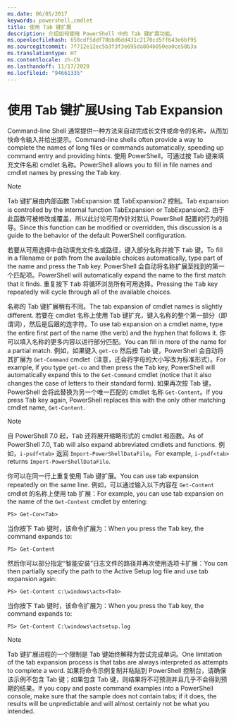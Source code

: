 ```yaml
---
ms.date: 06/05/2017
keywords: powershell,cmdlet
title: 使用 Tab 键扩展
description: 介绍如何使用 PowerShell 中的 Tab 键扩展功能。
ms.openlocfilehash: 658cdf5ddf78bbd6dd431c2170cd5ff643e6bf95
ms.sourcegitcommit: 7f712e12ec5b3f3f3e695da804b050ea0ce58b3a
ms.translationtype: HT
ms.contentlocale: zh-CN
ms.lasthandoff: 11/17/2020
ms.locfileid: "94661335"
---
```

# <a name="using-tab-expansion"></a><span data-ttu-id="25e80-104">使用 Tab 键扩展</span><span class="sxs-lookup"><span data-stu-id="25e80-104">Using Tab Expansion</span></span>

<span data-ttu-id="25e80-105">Command-line Shell 通常提供一种方法来自动完成长文件或命令的名称，从而加快命令输入并给出提示。</span><span class="sxs-lookup"><span data-stu-id="25e80-105">Command-line shells often provide a way to complete the names of long files or commands automatically, speeding up command entry and providing hints.</span></span> <span data-ttu-id="25e80-106">使用 PowerShell，可通过按 Tab 键来填充文件名和 cmdlet 名称<kbd></kbd>。</span><span class="sxs-lookup"><span data-stu-id="25e80-106">PowerShell allows you to fill in file names and cmdlet names by pressing the <kbd>Tab</kbd> key.</span></span>

> [!NOTE]
> <span data-ttu-id="25e80-107">Tab 键扩展由内部函数 TabExpansion 或 TabExpansion2 控制。</span><span class="sxs-lookup"><span data-stu-id="25e80-107">Tab expansion is controlled by the internal function TabExpansion or TabExpansion2.</span></span> <span data-ttu-id="25e80-108">由于此函数可被修改或覆盖，所以此讨论可用作针对默认 PowerShell 配置的行为的指导。</span><span class="sxs-lookup"><span data-stu-id="25e80-108">Since this function can be modified or overridden, this discussion is a guide to the behavior of the default PowerShell configuration.</span></span>

<span data-ttu-id="25e80-109">若要从可用选择中自动填充文件名或路径，键入部分名称并按下 <kbd>Tab</kbd> 键。</span><span class="sxs-lookup"><span data-stu-id="25e80-109">To fill in a filename or path from the available choices automatically, type part of the name and press the <kbd>Tab</kbd> key.</span></span> <span data-ttu-id="25e80-110">PowerShell 会自动将名称扩展至找到的第一个匹配项。</span><span class="sxs-lookup"><span data-stu-id="25e80-110">PowerShell will automatically expand the name to the first match that it finds.</span></span> <span data-ttu-id="25e80-111">重复按下 <kbd>Tab</kbd> 将循环浏览所有可用选择。</span><span class="sxs-lookup"><span data-stu-id="25e80-111">Pressing the <kbd>Tab</kbd> key repeatedly will cycle through all of the available choices.</span></span>

<span data-ttu-id="25e80-112">名称的 Tab 键扩展稍有不同。</span><span class="sxs-lookup"><span data-stu-id="25e80-112">The tab expansion of cmdlet names is slightly different.</span></span> <span data-ttu-id="25e80-113">若要在 cmdlet 名称上使用 Tab 键扩充，键入名称的整个第一部分（即谓词），然后是后跟的连字符。</span><span class="sxs-lookup"><span data-stu-id="25e80-113">To use tab expansion on a cmdlet name, type the entire first part of the name (the verb) and the hyphen that follows it.</span></span> <span data-ttu-id="25e80-114">你可以填入名称的更多内容以进行部分匹配。</span><span class="sxs-lookup"><span data-stu-id="25e80-114">You can fill in more of the name for a partial match.</span></span> <span data-ttu-id="25e80-115">例如，如果键入 `get-co` 然后按 Tab 键，PowerShell 会自动将其扩展为 `Get-Command` cmdlet（注意，还会将字母的大小写改为标准形式）<kbd></kbd>。</span><span class="sxs-lookup"><span data-stu-id="25e80-115">For example, if you type `get-co` and then press the <kbd>Tab</kbd> key, PowerShell will automatically expand this to the `Get-Command` cmdlet (notice that it also changes the case of letters to their standard form).</span></span> <span data-ttu-id="25e80-116">如果再次按 Tab 键，PowerShell 会将此替换为另一个唯一匹配的 cmdlet 名称 `Get-Content`<kbd></kbd>。</span><span class="sxs-lookup"><span data-stu-id="25e80-116">If you press <kbd>Tab</kbd> key again, PowerShell replaces this with the only other matching cmdlet name, `Get-Content`.</span></span>

> [!NOTE]
> <span data-ttu-id="25e80-117">自 PowerShell 7.0 起，<kbd>Tab</kbd> 还将展开缩略形式的 cmdlet 和函数。</span><span class="sxs-lookup"><span data-stu-id="25e80-117">As of PowerShell 7.0, <kbd>Tab</kbd> will also expand abbreviated cmdlets and functions.</span></span> <span data-ttu-id="25e80-118">例如，`i-psdf<tab>` 返回 `Import-PowerShellDataFile`。</span><span class="sxs-lookup"><span data-stu-id="25e80-118">For example, `i-psdf<tab>` returns `Import-PowerShellDataFile`.</span></span>

<span data-ttu-id="25e80-119">你可以在同一行上重复使用 Tab 键扩展。</span><span class="sxs-lookup"><span data-stu-id="25e80-119">You can use tab expansion repeatedly on the same line.</span></span> <span data-ttu-id="25e80-120">例如，可以通过输入以下内容在 `Get-Content` cmdlet 的名称上使用 tab 扩展：</span><span class="sxs-lookup"><span data-stu-id="25e80-120">For example, you can use tab expansion on the name of the `Get-Content` cmdlet by entering:</span></span>

```
PS> Get-Con<Tab>
```

<span data-ttu-id="25e80-121">当你按下 <kbd>Tab</kbd> 键时，该命令扩展为：</span><span class="sxs-lookup"><span data-stu-id="25e80-121">When you press the <kbd>Tab</kbd> key, the command expands to:</span></span>

```
PS> Get-Content
```

<span data-ttu-id="25e80-122">然后你可以部分指定“智能安装”日志文件的路径并再次使用选项卡扩展：</span><span class="sxs-lookup"><span data-stu-id="25e80-122">You can then partially specify the path to the Active Setup log file and use tab expansion again:</span></span>

```
PS> Get-Content c:\windows\acts<Tab>
```

<span data-ttu-id="25e80-123">当你按下 <kbd>Tab</kbd> 键时，该命令扩展为：</span><span class="sxs-lookup"><span data-stu-id="25e80-123">When you press the <kbd>Tab</kbd> key, the command expands to:</span></span>

```
PS> Get-Content C:\windows\actsetup.log
```

> [!NOTE]
> <span data-ttu-id="25e80-124">Tab 键扩展进程的一个限制是 Tab 键始终解释为尝试完成单词。</span><span class="sxs-lookup"><span data-stu-id="25e80-124">One limitation of the tab expansion process is that tabs are always interpreted as attempts to complete a word.</span></span> <span data-ttu-id="25e80-125">如果将命令示例复制并粘贴到 PowerShell 控制台，请确保该示例不包含 Tab 键；如果包含 Tab 键，则结果将不可预测并且几乎不会得到预期的结果。</span><span class="sxs-lookup"><span data-stu-id="25e80-125">If you copy and paste command examples into a PowerShell console, make sure that the sample does not contain tabs; if it does, the results will be unpredictable and will almost certainly not be what you intended.</span></span>
